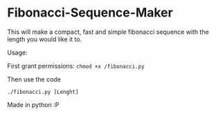 # Fibonacci-Sequence-Maker
This will make a compact, fast and simple fibonacci sequence with the length you would like it to.

Usage:


First grant permissions:
   ```chmod +x /fibonacci.py```

Then use the code
    
   ```./fibonacci.py [Lenght]```
   
   

Made in python :P
